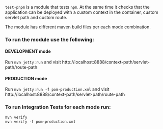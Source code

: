 `test-pnpm` is a module that tests `npm`. At the same time it 
checks that the application can be deployed with a custom context in the container, 
custom servlet path and custom route.

The module has different maven build files per each mode combination.

### To run the module use the following:

#### DEVELOPMENT mode 
 Run `mvn jetty:run` and visit http://localhost:8888/context-path/servlet-path/route-path

#### PRODUCTION mode 
 Run `mvn jetty:run -f pom-production.xml` and visit http://localhost:8888/context-path/servlet-path/route-path


### To run Integration Tests for each mode run:

```
mvn verify
mvn verify -f pom-production.xml
```



